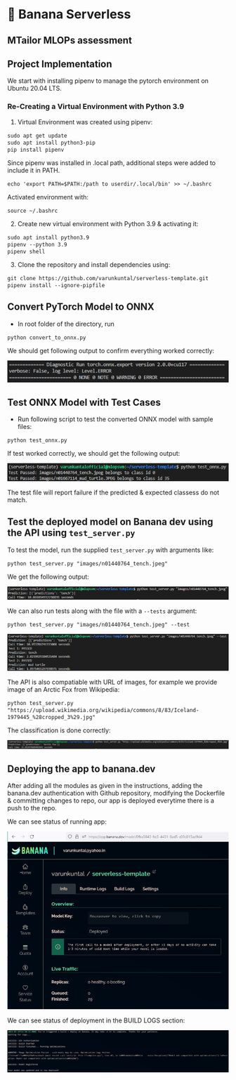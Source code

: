 
# 🍌 Banana Serverless
## MTailor MLOPs assessment

## Project Implementation

We start with installing pipenv to manage the pytorch environment on Ubuntu 20.04 LTS.

### Re-Creating a Virtual Environment with Python 3.9

1. Virtual Environment was created using pipenv:
```shell
sudo apt get update
sudo apt install python3-pip
pip install pipenv
```

Since pipenv was installed in .local path, additional steps were added to include it in PATH.
```shell
echo 'export PATH=$PATH:/path to userdir/.local/bin' >> ~/.bashrc
```
Activated environment with:
```shell
source ~/.bashrc
```

2. Create new virtual environment with Python 3.9 & activating it:
```shell
sudo apt install python3.9
pipenv --python 3.9
pipenv shell
```

3. Clone the repository and install dependencies using:
```shell
git clone https://github.com/varunkuntal/serverless-template.git
pipenv install --ignore-pipfile
```

## Convert PyTorch Model to ONNX

- In root folder of the directory, run 

```shell
python convert_to_onnx.py
```

We should get following output to confirm everything worked correctly:

![](images/convert_to_onnx.png)


## Test ONNX Model with Test Cases

- Run following script to test the converted ONNX model with sample files:

```shell
python test_onnx.py
```

If test worked correctly, we should get the following output:

![](images/test_onnx.png)

The test file will report failure if the predicted & expected classess do not match.


## Test the deployed model on Banana dev using the API using `test_server.py`

To test the model, run the supplied `test_server.py` with arguments like:

```shell
python test_server.py "images/n01440764_tench.jpeg"
```
We get the following output:

![](images/test_server_file.png)

We can also run tests along with the file with a `--tests` argument:

```shell
python test_server.py "images/n01440764_tench.jpeg" --test
```

![](images/test_server_file_with_tests.png)

The API is also compatiable with URL of images, for example we provide image of an Arctic Fox from Wikipedia:

```shell
python test_server.py "https://upload.wikimedia.org/wikipedia/commons/8/83/Iceland-1979445_%28cropped_3%29.jpg"
```

The classification is done correctly:

![](images/test_server_url.png)



## Deploying the app to **banana.dev**

After adding all the modules as given in the instructions, adding the banana.dev authentication with Github repository, modifying the Dockerfile & committing changes to repo, our app is deployed everytime there is a push to the repo.

We can see status of running app:

![](images/banana-dev-status.png)

We can see status of deployment in the BUILD LOGS section:

![](images/banana_build.png)
